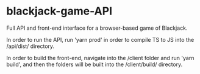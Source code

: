 # blackjack-game-API
Full API and front-end interface for a browser-based game of Blackjack.

In order to run the API, run 'yarn prod' in order to compile TS to JS into the /api/dist/ directory.

In order to build the front-end, navigate into the /client folder and run 'yarn build', and then the folders will be built into the /client/build/ directory.